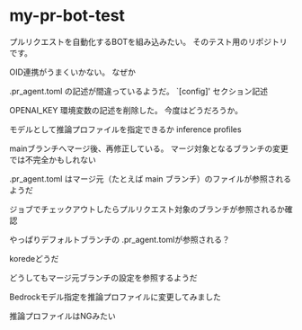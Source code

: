 # my-pr-bot-test

プルリクエストを自動化するBOTを組み込みたい。
そのテスト用のリポジトリです。

OID連携がうまくいかない。
なぜか


.pr_agent.toml の記述が間違っているようだ。
`[config]' セクション記述


OPENAI_KEY 環境変数の記述を削除した。
今度はどうだろうか。



モデルとして推論プロファイルを指定できるか
inference profiles

mainブランチへマージ後、再修正している。
マージ対象となるブランチの変更では不完全かもしれない

.pr_agent.toml はマージ元（たとえば main ブランチ）のファイルが参照されるようだ


ジョブでチェックアウトしたらプルリクエスト対象のブランチが参照されるか確認


やっぱりデフォルトブランチの .pr_agent.tomlが参照される？

koredeどうだ



どうしてもマージ元ブランチの設定を参照するようだ

Bedrockモデル指定を推論プロファイルに変更してみました

推論プロファイルはNGみたい

